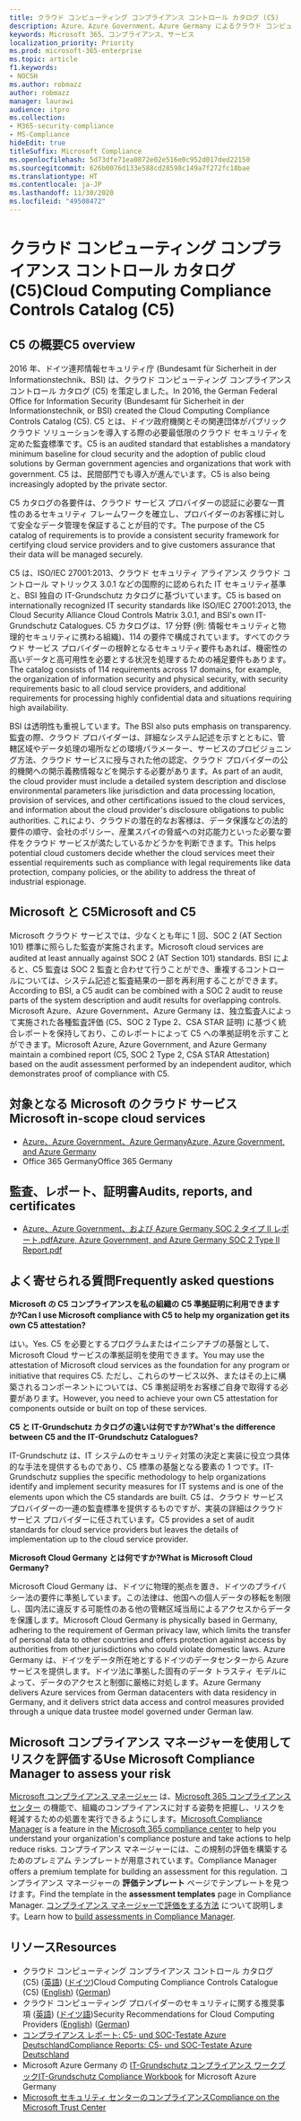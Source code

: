 ```yaml
---
title: クラウド コンピューティング コンプライアンス コントロール カタログ (C5)
description: Azure、Azure Government、Azure Germany によるクラウド コンピューティング コンプライアンス コントロール カタログ (C5) への準拠証明の方法について説明します。
keywords: Microsoft 365、コンプライアンス、サービス
localization_priority: Priority
ms.prod: microsoft-365-enterprise
ms.topic: article
f1.keywords:
- NOCSH
ms.author: robmazz
author: robmazz
manager: laurawi
audience: itpro
ms.collection:
- M365-security-compliance
- MS-Compliance
hideEdit: true
titleSuffix: Microsoft Compliance
ms.openlocfilehash: 5d73dfe71ea0872e02e516e0c952d017ded22150
ms.sourcegitcommit: 626b0076d133e588cd28598c149a7f272fc18bae
ms.translationtype: HT
ms.contentlocale: ja-JP
ms.lasthandoff: 11/30/2020
ms.locfileid: "49508472"
---
```

# <a name="cloud-computing-compliance-controls-catalog-c5"></a><span data-ttu-id="eda29-104">クラウド コンピューティング コンプライアンス コントロール カタログ (C5)</span><span class="sxs-lookup"><span data-stu-id="eda29-104">Cloud Computing Compliance Controls Catalog (C5)</span></span>

## <a name="c5-overview"></a><span data-ttu-id="eda29-105">C5 の概要</span><span class="sxs-lookup"><span data-stu-id="eda29-105">C5 overview</span></span>

<span data-ttu-id="eda29-106">2016 年、ドイツ連邦情報セキュリティ庁 (Bundesamt für Sicherheit in der Informationstechnik、BSI) は、クラウド コンピューティング コンプライアンス コントロール カタログ (C5) を策定しました。</span><span class="sxs-lookup"><span data-stu-id="eda29-106">In 2016, the German Federal Office for Information Security (Bundesamt für Sicherheit in der Informationstechnik, or BSI) created the Cloud Computing Compliance Controls Catalog (C5).</span></span> <span data-ttu-id="eda29-107">C5 とは、ドイツ政府機関とその関連団体がパブリック クラウド ソリューションを導入する際の必要最低限のクラウド セキュリティを定めた監査標準です。</span><span class="sxs-lookup"><span data-stu-id="eda29-107">C5 is an audited standard that establishes a mandatory minimum baseline for cloud security and the adoption of public cloud solutions by German government agencies and organizations that work with government.</span></span> <span data-ttu-id="eda29-108">C5 は、民間部門でも導入が進んでいます。</span><span class="sxs-lookup"><span data-stu-id="eda29-108">C5 is also being increasingly adopted by the private sector.</span></span>

<span data-ttu-id="eda29-109">C5 カタログの各要件は、クラウド サービス プロバイダーの認証に必要な一貫性のあるセキュリティ フレームワークを確立し、プロバイダーのお客様に対して安全なデータ管理を保証することが目的です。</span><span class="sxs-lookup"><span data-stu-id="eda29-109">The purpose of the C5 catalog of requirements is to provide a consistent security framework for certifying cloud service providers and to give customers assurance that their data will be managed securely.</span></span>

<span data-ttu-id="eda29-110">C5 は、ISO/IEC 27001:2013、クラウド セキュリティ アライアンス クラウド コントロール マトリックス 3.0.1 などの国際的に認められた IT セキュリティ基準と、BSI 独自の IT-Grundschutz カタログに基づいています。</span><span class="sxs-lookup"><span data-stu-id="eda29-110">C5 is based on internationally recognized IT security standards like ISO/IEC 27001:2013, the Cloud Security Alliance Cloud Controls Matrix 3.0.1, and BSI's own IT-Grundschutz Catalogues.</span></span> <span data-ttu-id="eda29-111">C5 カタログは、17 分野 (例: 情報セキュリティと物理的セキュリティに携わる組織)、114 の要件で構成されています。すべてのクラウド サービス プロバイダーの根幹となるセキュリティ要件もあれば、機密性の高いデータと高可用性を必要とする状況を処理するための補足要件もあります。</span><span class="sxs-lookup"><span data-stu-id="eda29-111">The catalog consists of 114 requirements across 17 domains, for example, the organization of information security and physical security, with security requirements basic to all cloud service providers, and additional requirements for processing highly confidential data and situations requiring high availability.</span></span>

<span data-ttu-id="eda29-112">BSI は透明性も重視しています。</span><span class="sxs-lookup"><span data-stu-id="eda29-112">The BSI also puts emphasis on transparency.</span></span> <span data-ttu-id="eda29-113">監査の際、クラウド プロバイダーは、詳細なシステム記述を示すとともに、管轄区域やデータ処理の場所などの環境パラメーター、サービスのプロビジョニング方法、クラウド サービスに授与された他の認定、クラウド プロバイダーの公的機関への開示義務情報などを開示する必要があります。</span><span class="sxs-lookup"><span data-stu-id="eda29-113">As part of an audit, the cloud provider must include a detailed system description and disclose environmental parameters like jurisdiction and data processing location, provision of services, and other certifications issued to the cloud services, and information about the cloud provider's disclosure obligations to public authorities.</span></span> <span data-ttu-id="eda29-114">これにより、クラウドの潜在的なお客様は、データ保護などの法的要件の順守、会社のポリシー、産業スパイの脅威への対応能力といった必要な要件をクラウド サービスが満たしているかどうかを判断できます。</span><span class="sxs-lookup"><span data-stu-id="eda29-114">This helps potential cloud customers decide whether the cloud services meet their essential requirements such as compliance with legal requirements like data protection, company policies, or the ability to address the threat of industrial espionage.</span></span>

## <a name="microsoft-and-c5"></a><span data-ttu-id="eda29-115">Microsoft と C5</span><span class="sxs-lookup"><span data-stu-id="eda29-115">Microsoft and C5</span></span>

<span data-ttu-id="eda29-116">Microsoft クラウド サービスでは、少なくとも年に 1 回、SOC 2 (AT Section 101) 標準に照らした監査が実施されます。</span><span class="sxs-lookup"><span data-stu-id="eda29-116">Microsoft cloud services are audited at least annually against SOC 2 (AT Section 101) standards.</span></span> <span data-ttu-id="eda29-117">BSI によると、C5 監査は SOC 2 監査と合わせて行うことができ、重複するコントロールについては、システム記述と監査結果の一部を再利用することができます。</span><span class="sxs-lookup"><span data-stu-id="eda29-117">According to BSI, a C5 audit can be combined with a SOC 2 audit to reuse parts of the system description and audit results for overlapping controls.</span></span> <span data-ttu-id="eda29-118">Microsoft Azure、Azure Government、Azure Germany は、独立監査人によって実施された各種監査評価 (C5、SOC 2 Type 2、CSA STAR 証明) に基づく統合レポートを保持しており、このレポートによって C5 への準拠証明を示すことができます。</span><span class="sxs-lookup"><span data-stu-id="eda29-118">Microsoft Azure, Azure Government, and Azure Germany maintain a combined report (C5, SOC 2 Type 2, CSA STAR Attestation) based on the audit assessment performed by an independent auditor, which demonstrates proof of compliance with C5.</span></span>

## <a name="microsoft-in-scope-cloud-services"></a><span data-ttu-id="eda29-119">対象となる Microsoft のクラウド サービス</span><span class="sxs-lookup"><span data-stu-id="eda29-119">Microsoft in-scope cloud services</span></span>

- [<span data-ttu-id="eda29-120">Azure、Azure Government、Azure Germany</span><span class="sxs-lookup"><span data-stu-id="eda29-120">Azure, Azure Government, and Azure Germany</span></span>](https://go.microsoft.com/fwlink/p/?linkid=2051569)
- <span data-ttu-id="eda29-121">Office 365 Germany</span><span class="sxs-lookup"><span data-stu-id="eda29-121">Office 365 Germany</span></span>

## <a name="audits-reports-and-certificates"></a><span data-ttu-id="eda29-122">監査、レポート、証明書</span><span class="sxs-lookup"><span data-stu-id="eda29-122">Audits, reports, and certificates</span></span>

- [<span data-ttu-id="eda29-123">Azure、Azure Government、および Azure Germany SOC 2 タイプ II レポート.pdf</span><span class="sxs-lookup"><span data-stu-id="eda29-123">Azure, Azure Government, and Azure Germany SOC 2 Type II Report.pdf</span></span>](https://go.microsoft.com/fwlink/p/?linkid=2093520)

## <a name="frequently-asked-questions"></a><span data-ttu-id="eda29-124">よく寄せられる質問</span><span class="sxs-lookup"><span data-stu-id="eda29-124">Frequently asked questions</span></span>

<span data-ttu-id="eda29-125">**Microsoft の C5 コンプライアンスを私の組織の C5 準拠証明に利用できますか?**</span><span class="sxs-lookup"><span data-stu-id="eda29-125">**Can I use Microsoft compliance with C5 to help my organization get its own C5 attestation?**</span></span>

<span data-ttu-id="eda29-126">はい。</span><span class="sxs-lookup"><span data-stu-id="eda29-126">Yes.</span></span> <span data-ttu-id="eda29-127">C5 を必要とするプログラムまたはイニシアチブの基盤として、Microsoft Cloud サービスの準拠証明を使用できます。</span><span class="sxs-lookup"><span data-stu-id="eda29-127">You may use the attestation of Microsoft cloud services as the foundation for any program or initiative that requires C5.</span></span> <span data-ttu-id="eda29-128">ただし、これらのサービス以外、またはその上に構築されるコンポーネントについては、C5 準拠証明をお客様ご自身で取得する必要があります。</span><span class="sxs-lookup"><span data-stu-id="eda29-128">However, you need to achieve your own C5 attestation for components outside or built on top of these services.</span></span>

<span data-ttu-id="eda29-129">**C5 と IT-Grundschutz カタログの違いは何ですか?**</span><span class="sxs-lookup"><span data-stu-id="eda29-129">**What's the difference between C5 and the IT-Grundschutz Catalogues?**</span></span>

<span data-ttu-id="eda29-130">IT-Grundschutz は、IT システムのセキュリティ対策の決定と実装に役立つ具体的な手法を提供するものであり、C5 標準の基盤となる要素の 1 つです。</span><span class="sxs-lookup"><span data-stu-id="eda29-130">IT-Grundschutz supplies the specific methodology to help organizations identify and implement security measures for IT systems and is one of the elements upon which the C5 standards are built.</span></span> <span data-ttu-id="eda29-131">C5 は、クラウド サービス プロバイダーの一連の監査標準を提供するものですが、実装の詳細はクラウド サービス プロバイダーに任されています。</span><span class="sxs-lookup"><span data-stu-id="eda29-131">C5 provides a set of audit standards for cloud service providers but leaves the details of implementation up to the cloud service provider.</span></span>

<span data-ttu-id="eda29-132">**Microsoft Cloud Germany とは何ですか?**</span><span class="sxs-lookup"><span data-stu-id="eda29-132">**What is Microsoft Cloud Germany?**</span></span>

<span data-ttu-id="eda29-133">Microsoft Cloud Germany は、ドイツに物理的拠点を置き、ドイツのプライバシー法の要件に準拠しています。この法律は、他国への個人データの移転を制限し、国内法に違反する可能性のある他の管轄区域当局によるアクセスからデータを保護します。</span><span class="sxs-lookup"><span data-stu-id="eda29-133">Microsoft Cloud Germany is physically based in Germany, adhering to the requirement of German privacy law, which limits the transfer of personal data to other countries and offers protection against access by authorities from other jurisdictions who could violate domestic laws.</span></span> <span data-ttu-id="eda29-134">Azure Germany は、ドイツをデータ所在地とするドイツのデータセンターから Azure サービスを提供します。ドイツ法に準拠した固有のデータ トラスティ モデルによって、データのアクセスと制御に厳格に対処します。</span><span class="sxs-lookup"><span data-stu-id="eda29-134">Azure Germany delivers Azure services from German datacenters with data residency in Germany, and it delivers strict data access and control measures provided through a unique data trustee model governed under German law.</span></span>

## <a name="use-microsoft-compliance-manager-to-assess-your-risk"></a><span data-ttu-id="eda29-135">Microsoft コンプライアンス マネージャーを使用してリスクを評価する</span><span class="sxs-lookup"><span data-stu-id="eda29-135">Use Microsoft Compliance Manager to assess your risk</span></span>

<span data-ttu-id="eda29-136">[Microsoft コンプライアンス マネージャー](https://docs.microsoft.com/microsoft-365/compliance/compliance-manager) は、[Microsoft 365 コンプライアンス センター](https://docs.microsoft.com/microsoft-365/compliance/microsoft-365-compliance-center) の機能で、組織のコンプライアンスに対する姿勢を把握し、リスクを軽減するための処置を実行できるようにします。</span><span class="sxs-lookup"><span data-stu-id="eda29-136">[Microsoft Compliance Manager](https://docs.microsoft.com/microsoft-365/compliance/compliance-manager) is a feature in the [Microsoft 365 compliance center](https://docs.microsoft.com/microsoft-365/compliance/microsoft-365-compliance-center) to help you understand your organization's compliance posture and take actions to help reduce risks.</span></span> <span data-ttu-id="eda29-137">コンプライアンス マネージャーには、この規制の評価を構築するためのプレミアム テンプレートが用意されています。</span><span class="sxs-lookup"><span data-stu-id="eda29-137">Compliance Manager offers a premium template for building an assessment for this regulation.</span></span> <span data-ttu-id="eda29-138">コンプライアンス マネージャーの **評価テンプレート** ページでテンプレートを見つけます。</span><span class="sxs-lookup"><span data-stu-id="eda29-138">Find the template in the **assessment templates** page in Compliance Manager.</span></span> <span data-ttu-id="eda29-139">[コンプライアンス マネージャーで評価をする方法](https://docs.microsoft.com/microsoft-365/compliance/compliance-manager-assessments) について説明します。</span><span class="sxs-lookup"><span data-stu-id="eda29-139">Learn how to [build assessments in Compliance Manager](https://docs.microsoft.com/microsoft-365/compliance/compliance-manager-assessments).</span></span>

## <a name="resources"></a><span data-ttu-id="eda29-140">リソース</span><span class="sxs-lookup"><span data-stu-id="eda29-140">Resources</span></span>

- <span data-ttu-id="eda29-141">クラウド コンピューティング コンプライアンス コントロール カタログ (C5) ([英語](https://www.bsi.bund.de/EN/Topics/CloudComputing/Compliance_Criteria_Catalogue/Compliance_Criteria_Catalogue_node.html)) ([ドイツ](https://www.bsi.bund.de/DE/Themen/DigitaleGesellschaft/CloudComputing/Kriterienkatalog/Kriterienkatalog_node.html))</span><span class="sxs-lookup"><span data-stu-id="eda29-141">Cloud Computing Compliance Controls Catalogue (C5) ([English](https://www.bsi.bund.de/EN/Topics/CloudComputing/Compliance_Criteria_Catalogue/Compliance_Criteria_Catalogue_node.html)) ([German](https://www.bsi.bund.de/DE/Themen/DigitaleGesellschaft/CloudComputing/Kriterienkatalog/Kriterienkatalog_node.html))</span></span>
- <span data-ttu-id="eda29-142">クラウド コンピューティング プロバイダーのセキュリティに関する推奨事項 ([英語](https://www.bsi.bund.de/EN/Topics/CloudComputing/Secure_use_of_cloud_services/Secure_use_cloud_services_node.html)) ([ドイツ語](https://www.bsi.bund.de/DE/Themen/DigitaleGesellschaft/CloudComputing/Sichere_Nutzung_Cloud/Sichere_Nutzung_Cloud_node.html))</span><span class="sxs-lookup"><span data-stu-id="eda29-142">Security Recommendations for Cloud Computing Providers ([English](https://www.bsi.bund.de/EN/Topics/CloudComputing/Secure_use_of_cloud_services/Secure_use_cloud_services_node.html)) ([German](https://www.bsi.bund.de/DE/Themen/DigitaleGesellschaft/CloudComputing/Sichere_Nutzung_Cloud/Sichere_Nutzung_Cloud_node.html))</span></span>
- [<span data-ttu-id="eda29-143">コンプライアンス レポート: C5- und SOC-Testate Azure Deutschland</span><span class="sxs-lookup"><span data-stu-id="eda29-143">Compliance Reports: C5- und SOC-Testate Azure Deutschland</span></span>](https://servicetrust.microsoft.com/ViewPage/MSComplianceGuide?command=Download&downloadType=Document&downloadId=df100ae1-baf9-4785-8a6d-864c0bc5c308&docTab=4ce99610-c9c0-11e7-8c2c-f908a777fa4d_SOC%20%2F%20SSAE%2016%20Reports)
- <span data-ttu-id="eda29-144">Microsoft Azure Germany の [IT-Grundschutz コンプライアンス ワークブック](https://gallery.technet.microsoft.com/Azure-Germany-IT-fca4afd7)</span><span class="sxs-lookup"><span data-stu-id="eda29-144">[IT-Grundschutz Compliance Workbook](https://gallery.technet.microsoft.com/Azure-Germany-IT-fca4afd7) for Microsoft Azure Germany</span></span>
- [<span data-ttu-id="eda29-145">Microsoft セキュリティ センターのコンプライアンス</span><span class="sxs-lookup"><span data-stu-id="eda29-145">Compliance on the Microsoft Trust Center</span></span>](https://www.microsoft.com/trust-center/compliance/compliance-overview)
